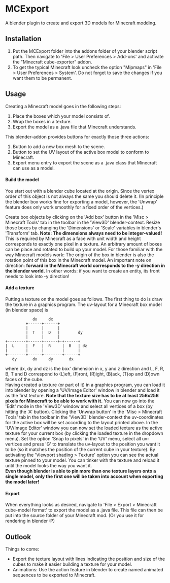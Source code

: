 # MCExport
A blender plugin to create and export 3D models for Minecraft modding.

## Installation
1. Put the MCExport folder into the addons folder of your blender script path. Then navigate to 'File > User Preferences > Add-ons' and activate the "Minecraft cube-exporter" addon.
2. To get the typical Minecraft look uncheck the option "Mipmaps" in 'File > User Preferences > System'. Do not forget to save the changes if you want them to be permanent.

## Usage
Creating a Minecraft model goes in the following steps:
1. Place the boxes which your model consists of.
2. Wrap the boxes in a texture.
3. Export the model as a .java file that Minecraft understands.

This blender-addon provides buttons for exactly those three actions:
1. Button to add a new box mesh to the scene.
2. Button to set the UV layout of the active box model to conform to Minecraft.
3. Export menu entry to export the scene as a .java class that Minecraft can use as a model.

#### Build the model
You start out with a blender cube located at the origin.
Since the vertex order of this object is not always the same you should delete it.
(In principle the blender box works fine for exporting a model, however, the 'Unwrap' feature does only work smoothly for a fixed order of the vertices.)

Create box objects by clicking on the 'Add box' button in the 'Misc > Minecraft Tools' tab in the toolbar in the 'View3D' blender-context.
Resize those boxes by changing the 'Dimensions' or 'Scale' variables in blender's 'Transform' tab.
**Note: The dimensions always need to be integer-valued!**
This is required by Minecraft as a face with unit width and height corresponds to exactly one pixel in a texture.
An arbitrary amount of boxes can be place and rotated to build up your model.
For those familiar with the way Minecraft models work: The origin of the box in blender is also the rotation point of this box in the Minecraft model.
An important note on direction: **forward in the Minecraft world corresponds to the -y direction in the blender world.**
In other words: if you want to create an entity, its front needs to look into -y direction!

#### Add a texture
Putting a texture on the model goes as follows.
The first thing to do is draw the texture in a graphics program.
The uv-layout for a Minecraft box model (in blender space) is  
```
            dx     dx
         +------+------+
         |      |      |
         |  T   |  D   |        dy
         |      |      |
+--------+------+------+-+------+
|  L     |  F   |  R     |  B   | dz
|        |      |        |      |
+--------+------+--------+------+
   dy       dx     dy       dx
```
where dx, dy and dz is the box' dimension in x, y and z direction and L, F, R, B, T and D correspond to (L)eft, (F)ront, (R)ight, (B)ack, (T)op and (D)own faces of the cube.  
Having created a texture (or part of it) in a graphics program, you can load it into blender by opening a 'UV/Image Editor' window in blender and load it as the first texture.
**Note that the texture size has to be at least 256x256 pixels for Minecraft to be able to work with it.**
You can now go into the 'Edit' mode in the 'View3D' window and select all vertices of a box (by hitting the 'A' button).
Clicking the 'Unwrap button' in the 'Misc > Minecraft Tools' tab in the toolbar in the 'View3D' blender-context the uv-coordinates for the active box will be set according to the layout printed above.
In the 'UV/Image Editor' window you can now set the loaded texture as the active texture for your current box (by clicking the loaded texture in the dropdown menu).
Set the option 'Snap to pixels' in the 'UV' menu, select all uv-vertices and press 'G' to translate the uv-layout to the position you want it to be (so it matches the position of the current cube in your texture).
By activating the 'Viewport shading > Texture' option you can see the actual texture pinned to your model.
You can tinker with the texture and reload it until the model looks the way you want it.  
**Even though blender is able to pin more than one texture layers onto a single model, only the first one will be taken into account when exporting the model later!**

#### Export
When everything looks as desired, navigate to 'File > Export > Minecraft cube-model format' to export the model as a .java file.
This file can then be put into the source folder of your Minecraft mod.
(Or you use it for rendering in blender :P)

## Outlook
Things to come:  
- Export the texture layout with lines indicating the position and size of the cubes to make it easier building a texture for your model.
- Animations: Use the action feature in blender to create named animated sequences to be exported to Minecraft.
